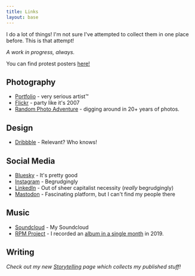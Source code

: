 ```yaml
---
title: Links
layout: base
---
```

<div class="grid-item-4 grid-offset-3 grid-subgrid">

<div class="grid-wide">

I do a lot of things! I'm not sure I've attempted to collect them in one place before. This is that attempt! 

*A work in progress, always.*

You can find protest posters [here!](https://app.box.com/s/qj8simk11pnlrd8yw0rkq5ue9s4mye3f)

</div>

<div class="link-list grid-wide">

## Photography

- [Portfolio](https://photo.mjchamplin.com) - very serious artist&trade;
- [Flickr]() - party like it's 2007
- [Random Photo Adventure](/misc/photo-archive) - digging around in 20+ years of photos.

## Design

- [Dribbble](https://dribbble.com/mjchamplin) - Relevant? Who knows!

## Social Media

- [Bluesky](https://bsky.app/profile/champl.in) - It's pretty good
- [Instagram](https://instagram.com/mjchamplin) - Begrudgingly
- [LinkedIn](https://www.linkedin.com/in/michaeljchamplin/) - Out of sheer capitalist necessity (*really* begrudgingly)
- [Mastodon]() - Fascinating platform, but I can't find my people there

## Music

- [Soundcloud](https://soundcloud.com/piper_cub) - My Soundcloud
- [RPM Project](https://soundcloud.com/piper_cub/sets/travel-journal-i) - I recorded an [album in a single month](https://www.rpmchallenge.com/) in 2019. 


## Writing

*Check out my new [Storytelling](/storytelling) page which collects my published stuff!* 

</div>


</div>